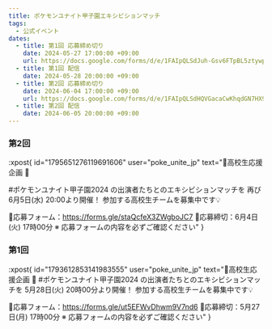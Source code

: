 ```yaml
---
title: ポケモンユナイト甲子園エキシビションマッチ
tags:
  - 公式イベント
dates:
  - title: 第1回 応募締め切り
    date: 2024-05-27 17:00:00 +09:00
    url: https://docs.google.com/forms/d/e/1FAIpQLSdJuh-Gsv6FTpBL5ztywpIOPiXcBctr7IJH5NEqgMZDSf53tw/viewform
  - title: 第1回 配信
    date: 2024-05-28 20:00:00 +09:00
  - title: 第2回 応募締め切り
    date: 2024-06-04 17:00:00 +09:00
    url: https://docs.google.com/forms/d/e/1FAIpQLSdHQVGacaCwKhqdGN7HX9G6HnyefOCaa9XUoukzdh-q1VPX-g/viewform
  - title: 第2回 配信
    date: 2024-06-05 20:00:00 +09:00
---
```


### 第2回
:xpost{
  id="1795651276119691606"
  user="poke_unite_jp"
  text="📣高校生応援企画 🎉

#ポケモンユナイト甲子園2024 の出演者たちとのエキシビションマッチを 再び6月5日(水) 20:00より開催！
参加する高校生チームを募集中です💡

📝応募フォーム：https://forms.gle/staQcfeX3ZWgboJC7
📅応募締切：6月4日(火) 17時00分
※ 応募フォームの内容を必ずご確認ください"
}
 
### 第1回
:xpost{
  id="1793612853141983555"
  user="poke_unite_jp"
  text="📣高校生応援企画 🎉
#ポケモンユナイト甲子園2024 の出演者たちとのエキシビションマッチを 5月28日(火) 20時00分より開催！
参加する高校生チームを募集中です💡

📝応募フォーム：https://forms.gle/ut5EFWvDhwm9V7nd6
📅応募締切：5月27日(月) 17時00分
※ 応募フォームの内容を必ずご確認ください"
}